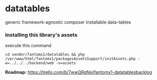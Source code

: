 # datatables
generic framework-agnostic composer installable data-tables


### Installing this library's assets
execute this command
```
cd vendor/fantomx1/datatables && php /var/www/html/fantomx1/packagesAssetsSupport/initAssets.php -w=../../../backend/web -o=assets

```


<b>Roadmap:</b>
https://trello.com/b/7wwQRgNq/fantomx1-datatablesbacklog
